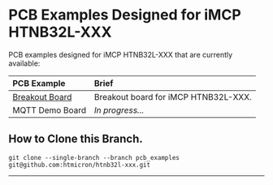 # PCB Examples Designed for iMCP HTNB32L-XXX 

PCB examples designed for iMCP HTNB32L-XXX that are currently available:

<div align="center">

| PCB Example |Brief |
|:-------------------|:---------------------------------------------------------------|
| [Breakout Board](HTNB32L-XXX-BreakoutBoard-V3) | Breakout board for iMCP HTNB32L-XXX. |
| MQTT Demo Board | *In progress...* |

</div>

## How to Clone this Branch.

```
git clone --single-branch --branch pcb_examples git@github.com:htmicron/htnb32l-xxx.git
```
<hr>